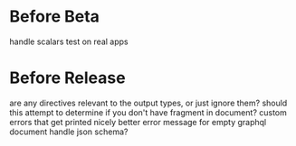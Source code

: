# Before Beta

handle scalars
test on real apps

# Before Release

are any directives relevant to the output types, or just ignore them?
should this attempt to determine if you don't have fragment in document?
custom errors that get printed nicely
better error message for empty graphql document
handle json schema?
